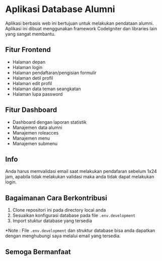 # Aplikasi Database Alumni

Aplikasi berbasis web ini bertujuan untuk melakukan pendataan alumni. Aplikasi ini dibuat menggunakan framework CodeIgniter dan libraries lain yang sangat membantu.

## Fitur Frontend
- Halaman depan
- Halaman login
- Halaman pendaftaran/pengisian formulir
- Halaman detil profil
- Halaman edit profil
- Halaman data teman seangkatan
- Halaman lupa password

## Fitur Dashboard
- Dashboard dengan laporan statistik
- Manajemen data alumni
- Manajemen roleacces
- Manajemen menu 
- Manajemen submenu

## Info
Anda harus memvalidasi email saat melakukan pendafaran sebelum 1x24 jam, apabila tidak melakukan validasi maka anda tidak dapat melakukan login.

## Bagaimanan Cara Berkontribusi
1. Clone repositori ini pada directory local anda
2. Sesuaikan konfigurasi database pada file `.env.development`
3. Import stuktur database yang tersedia

*Note : File `.env.development` dan struktur database bisa anda dapatkan dengan menghubungi saya melalui email yang tersedia.

## Semoga Bermanfaat